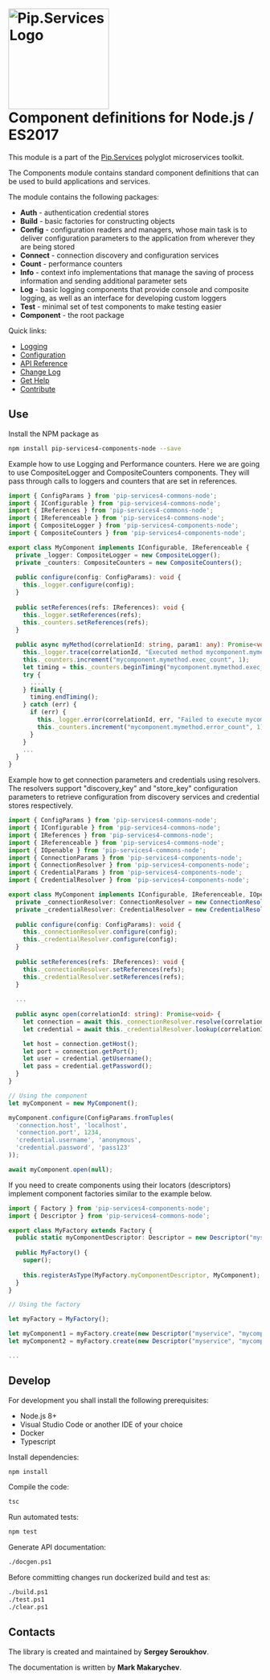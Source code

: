 # <img src="https://uploads-ssl.webflow.com/5ea5d3315186cf5ec60c3ee4/5edf1c94ce4c859f2b188094_logo.svg" alt="Pip.Services Logo" width="200"> <br/> Component definitions for Node.js / ES2017

This module is a part of the [Pip.Services](http://pipservices.org) polyglot microservices toolkit.

The Components module contains standard component definitions that can be used to build applications and services.

The module contains the following packages:
- **Auth** - authentication credential stores
- **Build** - basic factories for constructing objects
- **Config** - configuration readers and managers, whose main task is to deliver configuration parameters to the application from wherever they are being stored
- **Connect** - connection discovery and configuration services
- **Count** - performance counters
- **Info** - context info implementations that manage the saving of process information and sending additional parameter sets
- **Log** - basic logging components that provide console and composite logging, as well as an interface for developing custom loggers
- **Test** - minimal set of test components to make testing easier
- **Component** - the root package

<a name="links"></a> Quick links:

* [Logging](http://docs.pipservices.org/getting_started/recipes/logging/)
* [Configuration](http://docs.pipservices.org/concepts/configuration/component_configuration/) 
* [API Reference](https://pip-services4-node.github.io/pip-services4-components-node/globals.html)
* [Change Log](CHANGELOG.md)
* [Get Help](http://docs.pipservices.org/get_help/)
* [Contribute](http://docs.pipservices.org/contribute/)

## Use

Install the NPM package as
```bash
npm install pip-services4-components-node --save
```

Example how to use Logging and Performance counters.
Here we are going to use CompositeLogger and CompositeCounters components.
They will pass through calls to loggers and counters that are set in references.

```typescript
import { ConfigParams } from 'pip-services4-commons-node'; 
import { IConfigurable } from 'pip-services4-commons-node'; 
import { IReferences } from 'pip-services4-commons-node'; 
import { IReferenceable } from 'pip-services4-commons-node'; 
import { CompositeLogger } from 'pip-services4-components-node'; 
import { CompositeCounters } from 'pip-services4-components-node'; 

export class MyComponent implements IConfigurable, IReferenceable {
  private _logger: CompositeLogger = new CompositeLogger();
  private _counters: CompositeCounters = new CompositeCounters();
  
  public configure(config: ConfigParams): void {
    this._logger.configure(config);
  }
  
  public setReferences(refs: IReferences): void {
    this._logger.setReferences(refs);
    this._counters.setReferences(refs);
  }
  
  public async myMethod(correlationId: string, param1: any): Promise<void> {
    this._logger.trace(correlationId, "Executed method mycomponent.mymethod");
    this._counters.increment("mycomponent.mymethod.exec_count", 1);
    let timing = this._counters.beginTiming("mycomponent.mymethod.exec_time");
    try {
      ....
    } finally {
      timing.endTiming();
    } catch (err) {
      if (err) {
        this._logger.error(correlationId, err, "Failed to execute mycomponent.mymethod");
        this._counters.increment("mycomponent.mymethod.error_count", 1);
      }
    }
    ...
  }
}
```

Example how to get connection parameters and credentials using resolvers.
The resolvers support "discovery_key" and "store_key" configuration parameters
to retrieve configuration from discovery services and credential stores respectively.

```typescript
import { ConfigParams } from 'pip-services4-commons-node'; 
import { IConfigurable } from 'pip-services4-commons-node'; 
import { IReferences } from 'pip-services4-commons-node'; 
import { IReferenceable } from 'pip-services4-commons-node'; 
import { IOpenable } from 'pip-services4-commons-node'; 
import { ConnectionParams } from 'pip-services4-components-node'; 
import { ConnectionResolver } from 'pip-services4-components-node'; 
import { CredentialParams } from 'pip-services4-components-node'; 
import { CredentialResolver } from 'pip-services4-components-node'; 

export class MyComponent implements IConfigurable, IReferenceable, IOpenable {
  private _connectionResolver: ConnectionResolver = new ConnectionResolver();
  private _credentialResolver: CredentialResolver = new CredentialResolver();
  
  public configure(config: ConfigParams): void {
    this._connectionResolver.configure(config);
    this._credentialResolver.configure(config);
  }
  
  public setReferences(refs: IReferences): void {
    this._connectionResolver.setReferences(refs);
    this._credentialResolver.setReferences(refs);
  }
  
  ...
  
  public async open(correlationId: string): Promise<void> {
    let connection = await this._connectionResolver.resolve(correlationId);
    let credential = await this._credentialResolver.lookup(correlationId);

    let host = connection.getHost();
    let port = connection.getPort();
    let user = credential.getUsername();
    let pass = credential.getPassword();
  }
}

// Using the component
let myComponent = new MyComponent();

myComponent.configure(ConfigParams.fromTuples(
  'connection.host', 'localhost',
  'connection.port', 1234,
  'credential.username', 'anonymous',
  'credential.password', 'pass123'
));

await myComponent.open(null);
```

If you need to create components using their locators (descriptors) implement 
component factories similar to the example below.

```typescript
import { Factory } from 'pip-services4-components-node';
import { Descriptor } from 'pip-services4-commons-node';

export class MyFactory extends Factory {
  public static myComponentDescriptor: Descriptor = new Descriptor("myservice", "mycomponent", "default", "*", "1.0");
  
  public MyFactory() {
    super();
    
    this.registerAsType(MyFactory.myComponentDescriptor, MyComponent);    
  }
}

// Using the factory

let myFactory = MyFactory();

let myComponent1 = myFactory.create(new Descriptor("myservice", "mycomponent", "default", "myComponent1", "1.0");
let myComponent2 = myFactory.create(new Descriptor("myservice", "mycomponent", "default", "myComponent2", "1.0");

...
```

## Develop

For development you shall install the following prerequisites:
* Node.js 8+
* Visual Studio Code or another IDE of your choice
* Docker
* Typescript

Install dependencies:
```bash
npm install
```

Compile the code:
```bash
tsc
```

Run automated tests:
```bash
npm test
```

Generate API documentation:
```bash
./docgen.ps1
```

Before committing changes run dockerized build and test as:
```bash
./build.ps1
./test.ps1
./clear.ps1
```

## Contacts

The library is created and maintained by **Sergey Seroukhov**.

The documentation is written by **Mark Makarychev**.
